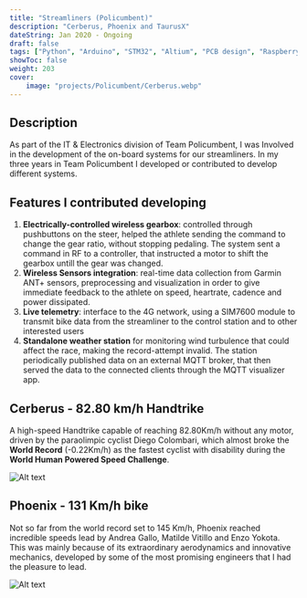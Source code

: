 ```yaml
---
title: "Streamliners (Policumbent)"
description: "Cerberus, Phoenix and TaurusX"
dateString: Jan 2020 - Ongoing
draft: false
tags: ["Python", "Arduino", "STM32", "Altium", "PCB design", "RaspberryPy", "Esp32", "MQTT", "IoT", "4G"]
showToc: false
weight: 203
cover:
    image: "projects/Policumbent/Cerberus.webp"
--- 
```


## Description

As part of the IT & Electronics division of Team Policumbent, I was Involved in the development of the on-board systems for our streamliners. In my three years in Team Policumbent I developed or contributed to develop different systems.

## Features I contributed developing
1. **Electrically-controlled wireless gearbox**: controlled through pushbuttons on the steer, helped the athlete sending the command to change the gear ratio, without stopping pedaling. The system sent a command in RF to a controller, that instructed a motor to shift the gearbox untill the gear was changed.
2. **Wireless Sensors integration**: real-time data collection from Garmin ANT+ sensors, preprocessing and visualization in order to give immediate feedback to the athlete on speed, heartrate, cadence and power dissipated.
3. **Live telemetry**: interface to the 4G network, using a SIM7600 module to transmit bike data from the streamliner to the control station and to other interested users
4. **Standalone weather station** for monitoring wind turbulence that could affect the race, making the record-attempt invalid. The station periodically published data on an external MQTT broker, that then served the data to the connected clients through the MQTT visualizer app.

## Cerberus - 82.80 km/h Handtrike
A high-speed Handtrike capable of reaching 82.80Km/h without any motor, driven by the paraolimpic cyclist Diego Colombari, which almost broke the **World Record** (-0.22Km/h) as the fastest cyclist with disability during the **World Human Powered Speed Challenge**.

![Alt text](/projects/Policumbent/cerberus_image.png)

## Phoenix - 131 Km/h bike
Not so far from the world record set to 145 Km/h, Phoenix reached incredible speeds lead by Andrea Gallo, Matilde Vitillo and Enzo Yokota.
This was mainly because of its extraordinary aerodynamics and innovative mechanics, developed by some of the most promising engineers that I had the pleasure to lead.

![Alt text](/projects/Policumbent/Phoenix.png)